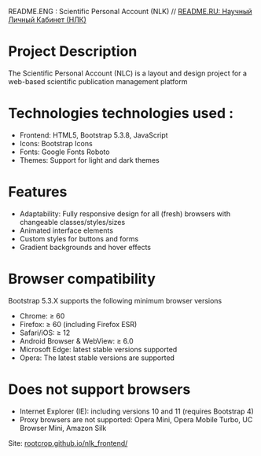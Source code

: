 README.ENG : Scientific Personal Account (NLK) // [ README.RU: Научный Личный Кабинет (НЛК) ](https://github.com/rootcrop/nlk_frontend/blob/main/README.md)

# Project Description
The Scientific Personal Account (NLC) is a layout and design project for a web-based scientific publication management platform

# Technologies technologies used :
+ Frontend: HTML5, Bootstrap 5.3.8, JavaScript
+ Icons: Bootstrap Icons
+ Fonts: Google Fonts Roboto
+ Themes: Support for light and dark themes

# Features
+ Adaptability: Fully responsive design for all (fresh) browsers with changeable classes/styles/sizes
+ Animated interface elements
+ Custom styles for buttons and forms
+ Gradient backgrounds and hover effects

# Browser compatibility
Bootstrap 5.3.X supports the following minimum browser versions
+ Chrome: ≥ 60
+ Firefox: ≥ 60 (including Firefox ESR)
+ Safari/iOS: ≥ 12
+ Android Browser & WebView: ≥ 6.0
+ Microsoft Edge: latest stable versions supported
+ Opera: The latest stable versions are supported

# Does not support browsers
- Internet Explorer (IE): including versions 10 and 11 (requires Bootstrap 4)
- Proxy browsers are not supported: Opera Mini, Opera Mobile Turbo, UC Browser Mini, Amazon Silk

Site: [rootcrop.github.io/nlk_frontend/](https://rootcrop.github.io/nlk_frontend/)
